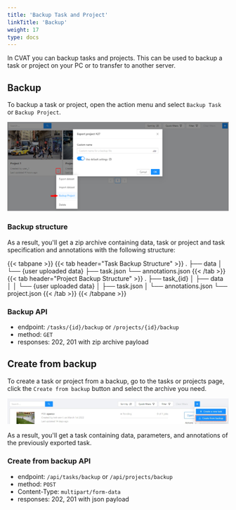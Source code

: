 ```yaml
---
title: 'Backup Task and Project'
linkTitle: 'Backup'
weight: 17
type: docs
---
```


In CVAT you can backup tasks and projects.
This can be used to backup a task or project on your PC or to transfer to another server.

## Backup

To backup a task or project, open the action menu and select `Backup Task` or `Backup Project`.

![](/images/image219.jpg)

### Backup structure

As a result, you'll get a zip archive containing data,
task or project and task specification and annotations with the following structure:

{{< tabpane >}}
  {{< tab header="Task Backup Structure" >}}
    .
    ├── data
    │   └── {user uploaded data}
    ├── task.json
    └── annotations.json
  {{< /tab >}}
  {{< tab header="Project Backup Structure" >}}
    .
    ├── task_{id}
    │   ├── data
    │   │   └── {user uploaded data}
    │   ├── task.json
    │   └── annotations.json
    └── project.json
  {{< /tab >}}
{{< /tabpane >}}

### Backup API

- endpoint: `/tasks/{id}/backup` or `/projects/{id}/backup`
- method: `GET`
- responses: 202, 201 with zip archive payload

## Create from backup

To create a task or project from a backup, go to the tasks or projects page,
click the `Create from backup` button and select the archive you need.

![](/images/image220.jpg)

As a result, you'll get a task containing data, parameters, and annotations of the previously exported task.

### Create from backup API

- endpoint: `/api/tasks/backup` or `/api/projects/backup`
- method: `POST`
- Content-Type: `multipart/form-data`
- responses: 202, 201 with json payload
